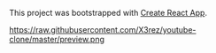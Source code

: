 This project was bootstrapped with [Create React App](https://github.com/facebook/create-react-app).

https://raw.githubusercontent.com/X3rez/youtube-clone/master/preview.png
